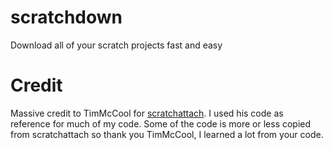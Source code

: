 # scratchdown
Download all of your scratch projects fast and easy

# Credit
Massive credit to TimMcCool for [scratchattach](https://github.com/TimMcCool/scratchattach). I used his code as reference for much of my code. Some of the code is more or less copied from scratchattach so thank you TimMcCool, I learned a lot from your code.
